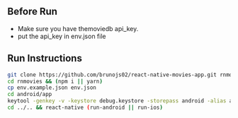 ## Before Run
- Make sure you have themoviedb api_key.
- put the api_key in env.json file
## Run Instructions
```bash
git clone https://github.com/brunojs02/react-native-movies-app.git rnmovies
cd rnmovies && (npm i || yarn)
cp env.example.json env.json
cd android/app
keytool -genkey -v -keystore debug.keystore -storepass android -alias androiddebugkey -keypass android -keyalg RSA -keysize 2048 -validity 10000
cd ../.. && react-native (run-android || run-ios)
```
